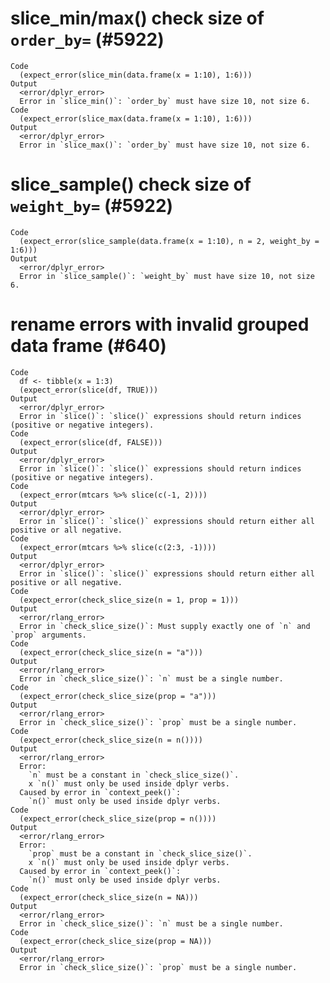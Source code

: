 # slice_min/max() check size of `order_by=` (#5922)

    Code
      (expect_error(slice_min(data.frame(x = 1:10), 1:6)))
    Output
      <error/dplyr_error>
      Error in `slice_min()`: `order_by` must have size 10, not size 6.
    Code
      (expect_error(slice_max(data.frame(x = 1:10), 1:6)))
    Output
      <error/dplyr_error>
      Error in `slice_max()`: `order_by` must have size 10, not size 6.

# slice_sample() check size of `weight_by=` (#5922)

    Code
      (expect_error(slice_sample(data.frame(x = 1:10), n = 2, weight_by = 1:6)))
    Output
      <error/dplyr_error>
      Error in `slice_sample()`: `weight_by` must have size 10, not size 6.

# rename errors with invalid grouped data frame (#640)

    Code
      df <- tibble(x = 1:3)
      (expect_error(slice(df, TRUE)))
    Output
      <error/dplyr_error>
      Error in `slice()`: `slice()` expressions should return indices (positive or negative integers).
    Code
      (expect_error(slice(df, FALSE)))
    Output
      <error/dplyr_error>
      Error in `slice()`: `slice()` expressions should return indices (positive or negative integers).
    Code
      (expect_error(mtcars %>% slice(c(-1, 2))))
    Output
      <error/dplyr_error>
      Error in `slice()`: `slice()` expressions should return either all positive or all negative.
    Code
      (expect_error(mtcars %>% slice(c(2:3, -1))))
    Output
      <error/dplyr_error>
      Error in `slice()`: `slice()` expressions should return either all positive or all negative.
    Code
      (expect_error(check_slice_size(n = 1, prop = 1)))
    Output
      <error/rlang_error>
      Error in `check_slice_size()`: Must supply exactly one of `n` and `prop` arguments.
    Code
      (expect_error(check_slice_size(n = "a")))
    Output
      <error/rlang_error>
      Error in `check_slice_size()`: `n` must be a single number.
    Code
      (expect_error(check_slice_size(prop = "a")))
    Output
      <error/rlang_error>
      Error in `check_slice_size()`: `prop` must be a single number.
    Code
      (expect_error(check_slice_size(n = n())))
    Output
      <error/rlang_error>
      Error: 
        `n` must be a constant in `check_slice_size()`.
        x `n()` must only be used inside dplyr verbs.
      Caused by error in `context_peek()`: 
        `n()` must only be used inside dplyr verbs.
    Code
      (expect_error(check_slice_size(prop = n())))
    Output
      <error/rlang_error>
      Error: 
        `prop` must be a constant in `check_slice_size()`.
        x `n()` must only be used inside dplyr verbs.
      Caused by error in `context_peek()`: 
        `n()` must only be used inside dplyr verbs.
    Code
      (expect_error(check_slice_size(n = NA)))
    Output
      <error/rlang_error>
      Error in `check_slice_size()`: `n` must be a single number.
    Code
      (expect_error(check_slice_size(prop = NA)))
    Output
      <error/rlang_error>
      Error in `check_slice_size()`: `prop` must be a single number.

